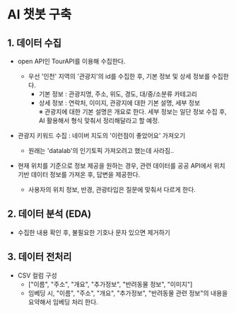 # AI 챗봇 구축

## 1. 데이터 수집

- open API인 TourAPI를 이용해 수집한다.
  - 우선 '인천' 지역의 '관광지'의 id를 수집한 후, 기본 정보 및 상세 정보를 수집한다.
    - 기본 정보 : 관광지명, 주소, 위도, 경도, 대/중/소분류 카테고리
    - 상세 정보 : 연락처, 이미지, 관광지에 대한 기본 설명, 세부 정보  
    ※ 관광지에 대한 기본 설명은 개요로 한다. 세부 정보는 일단 정보 수집 후, AI 활용해서 형식 맞춰서 정리해달라고 할 예정.

- 관광지 키워드 수집 : 네이버 지도의 '이런점이 좋았어요' 가져오기
  - 원래는 'datalab'의 인기토픽 가져오려고 했는데 사라짐..

- 현재 위치를 기준으로 정보 제공을 원하는 경우, 관련 데이터를 공공 API에서 위치 기반 데이터 정보를 가져온 후, 답변을 제공한다.
  - 사용자의 위치 정보, 반경, 관광타입은 질문에 맞춰서 다르게 한다.

## 2. 데이터 분석 (EDA)

- 수집한 내용 확인 후, 불필요한 기호나 문자 있으면 제거하기

## 3. 데이터 전처리

- CSV 컬럼 구성
  - ["이름", "주소", "개요", "추가정보", "반려동물 정보", "이미지"]
  - 임베딩 시, "이름", "주소", "개요", "추가정보", "반려동물 관련 정보"의 내용을 요약해서 임베딩 처리 한다.